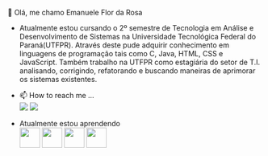 <p>
👋 Olá, me chamo Emanuele Flor da Rosa </br></p> 
<p>
  <ul>
    <li>Atualmente estou cursando o 2º semestre de Tecnologia em Análise e Desenvolvimento de Sistemas na Universidade Tecnológica Federal do Paraná(UTFPR). Através deste pude adquirir 
    conhecimento em linguagens de programação tais como C, Java, HTML, CSS e JavaScript. Também trabalho na UTFPR como estagiária do setor de T.I. analisando, corrigindo, refatorando e   
    buscando maneiras de aprimorar os sistemas existentes.</li>
</p>
<p>
<li>📫 How to reach me ... </br></li>
<a href = "mailto:emanueleflordarosa@gmail.com "><img loading="lazy" src="https://img.shields.io/badge/Gmail-D14836?style=for-the-badge&logo=gmail&logoColor=white" target="_blank"></a>
<a href="https://www.linkedin.com/in/emanueleflordarosa" target="_blank"><img loading="lazy" src="https://img.shields.io/badge/-LinkedIn-%230077B5?style=for-the-badge&logo=linkedin&logoColor=white" target="_blank"></a></p>
<p>
  
  <li>Atualmente estou aprendendo <br></li>
  <img loading="lazy" src="https://cdn.jsdelivr.net/gh/devicons/devicon/icons/java/java-original.svg" width="40" height="40"/> <img loading="lazy"
  src="https://cdn.jsdelivr.net/gh/devicons/devicon/icons/html5/html5-original-wordmark.svg" width="40" height="40"/> <img loading="lazy"
  src="https://cdn.jsdelivr.net/gh/devicons/devicon/icons/css3/css3-original-wordmark.svg" width="40" height="40"/> <img loading="lazy"          
  src="https://cdn.jsdelivr.net/gh/devicons/devicon/icons/javascript/javascript-original.svg" width="40" height="40"/> 
</p>
